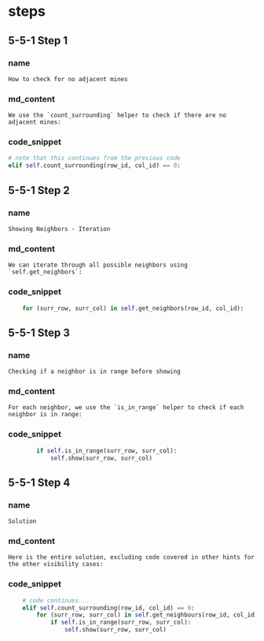 # steps
## 5-5-1 Step 1

### name
```
How to check for no adjacent mines
```
### md_content
```
We use the `count_surrounding` helper to check if there are no adjacent mines:
```
### code_snippet
```python
# note that this continues from the previous code
elif self.count_surrounding(row_id, col_id) == 0:
```
## 5-5-1 Step 2
### name
```
Showing Neighbors - Iteration
```
### md_content
```
We can iterate through all possible neighbors using `self.get_neighbors`:
```
### code_snippet
```python
	for (surr_row, surr_col) in self.get_neighbors(row_id, col_id):
```
## 5-5-1 Step 3
### name
```
Checking if a neighbor is in range before showing
```
### md_content
```
For each neighbor, we use the `is_in_range` helper to check if each neighbor is in range:
```
### code_snippet
```python
		if self.is_in_range(surr_row, surr_col):
        	self.show(surr_row, surr_col)
```
## 5-5-1 Step 4
### name
```
Solution
```
### md_content
```
Here is the entire solution, excluding code covered in other hints for the other visibility cases:
```
### code_snippet
```python
    # code continues...        
    elif self.count_surrounding(row_id, col_id) == 0:
        for (surr_row, surr_col) in self.get_neighbours(row_id, col_id):
            if self.is_in_range(surr_row, surr_col):
                self.show(surr_row, surr_col)
```

